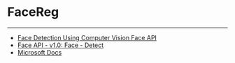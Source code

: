 # FaceReg

***

* [Face Detection Using Computer Vision Face API](https://www.c-sharpcorner.com/article/xamarin-android-face/)
* [Face API - v1.0: Face - Detect](https://brazilsouth.dev.cognitive.microsoft.com/docs/services/563879b61984550e40cbbe8d/operations/563879b61984550f30395236/console)
* [Microsoft Docs](https://docs.microsoft.com/pt-br/azure/cognitive-services/face/quickstarts/csharp)
